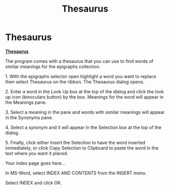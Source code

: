 ﻿---
title: Thesaurus
category: reference
---

# Thesaurus

**<u>Thesaurus</u>**

The program comes with a thesaurus that you can use to find words of similar meanings for the epigraphs collection.

1\. With the epigraphs selector open highlight a word you want to replace then select Thesaurus on the ribbon. The Thesaurus dialog opens.

2\. Enter a word in the Look Up box at the top of the dialog and click the look up icon (binoculars button) by the box. Meanings for the word will appear in the Meanings pane.

3\. Select a meaning in the pane and words with similar meanings will appear in the Synonyms pane.

4\. Select a synonym and it will appear in the Selection box at the top of the dialog.

5\. Finally, click either Insert the Selection to have the word inserted immediately, or click Copy Selection to Clipboard to paste the word in the text where you want it placed.

Your index page goes here...

In MS-Word, select INDEX AND CONTENTS from the INSERT menu.

Select INDEX and click OK.

